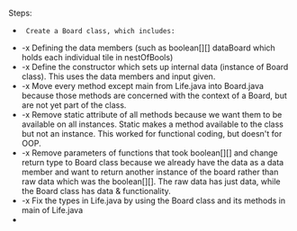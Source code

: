   Steps:
 *      Create a Board class, which includes:
 * -x Defining the data members (such as boolean[][] dataBoard which holds each individual tile in nestOfBools)
 * -x Define the constructor which sets up internal data (instance of Board class). This uses the data members and input given.
 * -x Move every method except main from Life.java into Board.java because those methods are concerned with the context of a Board, but are not yet part of the class.
 * -x Remove static attribute of all methods because we want them to be available on all instances. Static makes a method available to the class but not an instance. This worked for functional coding, but doesn't for OOP.
 * -x Remove parameters of functions that took boolean[][] and change return type to Board class because we already have the data as a data member and want to return another instance of the board rather than raw data which was the boolean[][]. The raw data has just data, while the Board class has data & functionality.
 * -x Fix the types in Life.java by using the Board class and its methods in main of Life.java
 * 
